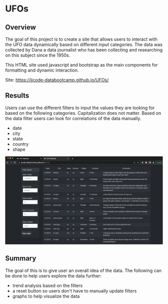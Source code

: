 # UFOs

## Overview 

The goal of this project is to create a site that allows users to interact with the UFO data dynamically based on different input categories. The data was collected by Dana a data journalist who has been collecting and researching on this subject since the 1950s. 

This HTML site used javascript and bootstrap as the main components for formatting and dynamic interaction.

Site: https://jjcode-databootcamp.github.io/UFOs/


## Results
Users can use the different filters to input the values they are looking for based on the following categories. Capitalization does not matter. Based on the data filter users can look for correlations of the data manually. 

- date
- city
- state
- country 
- shape

![site2](assets/images/site2.png)

## Summary 

The goal of this is to give user an overall idea of the data. The following can be done to help users explore the data further:

- trend analysis based on the filters 
- a reset button so users don't have to manually update filters 
- graphs to help visualize the data 

